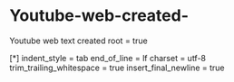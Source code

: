 # Youtube-web-created-
Youtube web text   created   root = true

[*]
indent_style = tab
end_of_line = lf
charset = utf-8
trim_trailing_whitespace = true
insert_final_newline = true
    